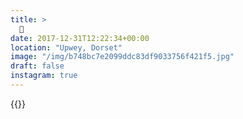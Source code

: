 ```yaml
---
title: >
  🌿
date: 2017-12-31T12:22:34+00:00
location: "Upwey, Dorset"
image: "/img/b748bc7e2099ddc83df9033756f421f5.jpg"
draft: false
instagram: true
---
```


{{<photo src="/img/b748bc7e2099ddc83df9033756f421f5.jpg">}}
